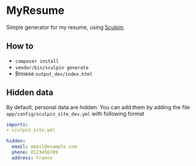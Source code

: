 # MyResume

Simple generator for my resume, using [Sculpin](https://sculpin.io).

## How to

* `composer install`
* `vendor/bin/sculpin generate`
* Browse `output_dev/index.html`

## Hidden data

By default, personal data are hidden.
You can add them by adding the file `app/config/sculpin_site_dev.yml` with following format

```yml
imports:
- sculpin_site.yml

hidden:
  email: email@example.com
  phone: 0123456789
  address: France
```
